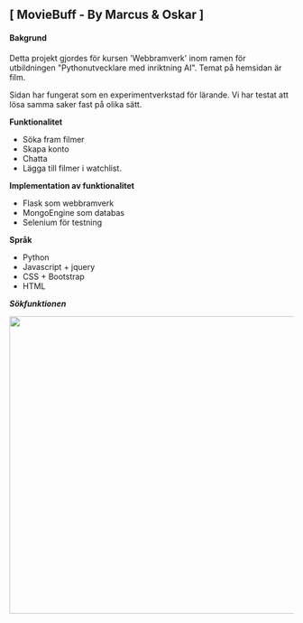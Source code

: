 ## [ MovieBuff - By Marcus & Oskar ]

#### **Bakgrund** ####
Detta projekt gjordes för kursen 'Webbramverk' inom ramen för utbildningen "Pythonutvecklare med inriktning AI". Temat på hemsidan är film. 

Sidan har fungerat som en experimentverkstad för lärande. Vi har testat att lösa samma saker fast på olika sätt.

**Funktionalitet** 
* Söka fram filmer
* Skapa konto
* Chatta
* Lägga till filmer i watchlist. 

**Implementation av funktionalitet**
* Flask som webbramverk
* MongoEngine som databas
* Selenium för testning

**Språk**
* Python
* Javascript + jquery
* CSS + Bootstrap
* HTML

***Sökfunktionen***
<p align="center">
<img src= "https://github.com/OskarHal/Project_Movie_Web_App/blob/master/_documents/search.gif?raw=true/"
  width="1000" height="527">
</p>



